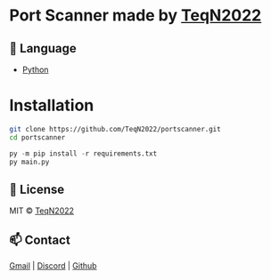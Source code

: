 # Port Scanner made by [TeqN2022](https://github.com/TeqN2022)

## 📝 Language

 - [Python](https://www.python.org/)

# Installation
```bash
git clone https://github.com/TeqN2022/portscanner.git
cd portscanner
```
```py
py -m pip install -r requirements.txt
py main.py
```

## 📄 License

MIT © [TeqN2022](./LICENSE)

## 📫 Contact

[Gmail](mailto:info@teqn.xyz) |  [Discord](https://discord.com/users/954355224305356840) | [Github](https://github.com/TeqN2022)


